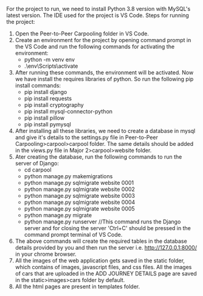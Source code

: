 
For the project to run, we need to install Python 3.8 version with MySQL's latest version.
The IDE used for the project is VS Code.
Steps for running the project:
1. Open the Peer-to-Peer Carpooling folder in VS Code.
2. Create an environment for the project by opening command prompt in the VS Code and run the following commands for activating the environment:
   * python -m venv env
   * .\env\Scripts\activate
3. After running these commands, the environment will be activated. Now we have install the requires libraries of python. So run the following pip install commands:
   * pip install django
   * pip install requests
   * pip install cryptography
   * pip install mysql-connector-python
   * pip install pillow
   * pip install pymysql
4. After installing all these libraries, we need to create a database in mysql and give it's details to the settings.py file in Peer-to-Peer Carpooling>carpool>carpool folder. The same details should be added in the views.py file in Major 2>carpool>website folder.
5. Ater creating the database, run the following commands to run the server of Django:
   * cd carpool
   * python manage.py makemigrations
   * python manage.py sqlmigrate website 0001
   * python manage.py sqlmigrate website 0002
   * python manage.py sqlmigrate website 0003
   * python manage.py sqlmigrate website 0004
   * python manage.py sqlmigrate website 0005
   * python manage.py migrate
   * python manage.py runserver                //This command runs the Django server and for closing the server 'Ctrl+C' should be pressed in the command prompt terminal of VS Code.
6. The above commands will create the required tables in the database details provided by you and then run the server i.e. http://127.0.0.1:8000/ in your chrome browser.
7. All the images of the web application gets saved in the static folder, which contains of images, javascript files, and css files. All the images of cars that are uploaded in the ADD JOURNEY DETAILS page are saved in the static>images>cars folder by default.
8. All the html pages are present in templates folder.
